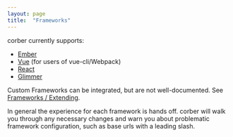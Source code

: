 ```yaml
---
layout: page
title:  "Frameworks"
---
```


corber currently supports:

- [Ember](/pages/frameworks/ember)
- [Vue](/pages/frameworks/vue) (for users of vue-cli/Webpack)
- [React](/pages/frameworks/react)
- [Glimmer](/pages/frameworks/glimmer)

Custom Frameworks can be integrated, but are not well-documented. See [Frameworks / Extending](/pages/frameworks/extending).

In general the experience for each framework is hands off. corber will
walk you through any necessary changes and warn you about problematic
framework configuration, such as base urls with a leading slash.
